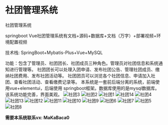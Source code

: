 # 社团管理系统
社团管理系统

springboot Vue社团管理系统有文档+源码+数据库+文档（万字）+部署视频+环境配置视频

技术栈: SpringBoot+Mybatis-Plus+Vue+MySQL

功能：包含了管理员、社团团长、社团成员三种角色。管理员对社团信息和系统通知进行管理等。
社团团长可以处理入团申请、发布社团公告、管理社团成员、缴纳社团费用、发布社团活动等。
社团团员可以浏览各个社团信息、申请加入社团、查看社团活动、查看缴费记录等。
本系统是一套前后端分离的系统，前端使用vue+elementui，后端使用 springboot框架。数据库使用的是mysql数据库。该系统功能完善，界面美观。
![社团3](https://github.com/MaCa-BaKa/shetuanguanli-shetuanguanlixitong/assets/102128690/87d65927-9dd9-4729-82d4-c97e3e105a32)
![社团2](https://github.com/MaCa-BaKa/shetuanguanli-shetuanguanlixitong/assets/102128690/40fd8141-3ad7-4dfe-9145-8dfd4ba8aa91)
![社团1](https://github.com/MaCa-BaKa/shetuanguanli-shetuanguanlixitong/assets/102128690/adb57bb0-774b-4cde-8bfd-ed252fc770dc)
![社团14](https://github.com/MaCa-BaKa/shetuanguanli-shetuanguanlixitong/assets/102128690/0c401ca3-09fb-40f7-86d6-22d140a5bd72)
![社团4](https://github.com/MaCa-BaKa/shetuanguanli-shetuanguanlixitong/assets/102128690/86f8d7c8-dfca-4761-a1e1-baf6801f2593)
![社团13](https://github.com/MaCa-BaKa/shetuanguanli-shetuanguanlixitong/assets/102128690/d3ef4ec6-ef08-4738-b04f-cdc7fe0d6c7a)
![社团12](https://github.com/MaCa-BaKa/shetuanguanli-shetuanguanlixitong/assets/102128690/d56b8a79-adba-4f9f-9ada-6523f0271667)
![社团11](https://github.com/MaCa-BaKa/shetuanguanli-shetuanguanlixitong/assets/102128690/02d90db7-0441-49cd-98ab-131f06e23a9a)
![社团10](https://github.com/MaCa-BaKa/shetuanguanli-shetuanguanlixitong/assets/102128690/aa178069-85be-41e1-86a6-65bf80632617)
![社团9](https://github.com/MaCa-BaKa/shetuanguanli-shetuanguanlixitong/assets/102128690/364f17b3-5d0e-46a7-88c8-567f4739682d)
![社团6](https://github.com/MaCa-BaKa/shetuanguanli-shetuanguanlixitong/assets/102128690/acbe903a-a8cb-4a88-bb83-3e743a56dd33)
![社团7](https://github.com/MaCa-BaKa/shetuanguanli-shetuanguanlixitong/assets/102128690/1ca128cd-e759-4588-beec-d595fbe8f764)
![社团5](https://github.com/MaCa-BaKa/shetuanguanli-shetuanguanlixitong/assets/102128690/0ac6bdf0-0fee-483e-a335-41a7aa7dd2f6)
![社团8](https://github.com/MaCa-BaKa/shetuanguanli-shetuanguanlixitong/assets/102128690/045957ce-04ab-4689-a3ec-737b13de3254)

**需要本系统联系vx: MaKaBaca0**
